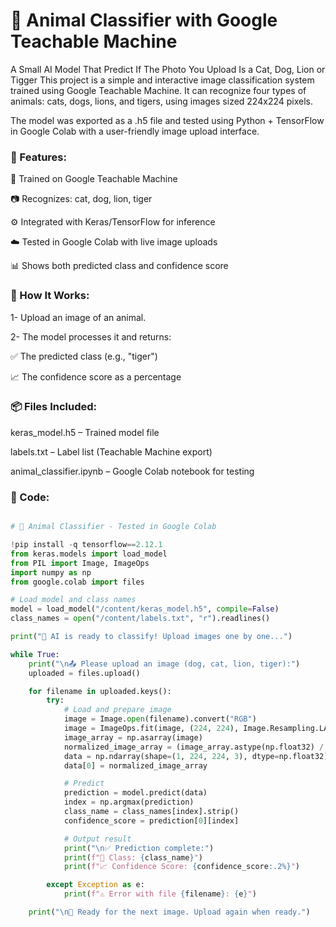 # 🐾 Animal Classifier with Google Teachable Machine
A Small AI Model That Predict If The Photo You Upload Is a Cat, Dog, Lion or Tigger
This project is a simple and interactive image classification system trained using Google Teachable Machine. It can recognize four types of animals: cats, dogs, lions, and tigers, using images sized 224x224 pixels.

The model was exported as a .h5 file and tested using Python + TensorFlow in Google Colab with a user-friendly image upload interface.

### 🚀 Features:

🔧 Trained on Google Teachable Machine

📷 Recognizes: cat, dog, lion, tiger

⚙️ Integrated with Keras/TensorFlow for inference

☁️ Tested in Google Colab with live image uploads

📊 Shows both predicted class and confidence score

### 🧠 How It Works:

1- Upload an image of an animal.

2- The model processes it and returns:

✅ The predicted class (e.g., "tiger")

📈 The confidence score as a percentage

### 📦 Files Included:

keras_model.h5 – Trained model file

labels.txt – Label list (Teachable Machine export)

animal_classifier.ipynb – Google Colab notebook for testing

### 🧾 Code:

```python

# 🐾 Animal Classifier - Tested in Google Colab

!pip install -q tensorflow==2.12.1
from keras.models import load_model
from PIL import Image, ImageOps
import numpy as np
from google.colab import files

# Load model and class names
model = load_model("/content/keras_model.h5", compile=False)
class_names = open("/content/labels.txt", "r").readlines()

print("🧠 AI is ready to classify! Upload images one by one...")

while True:
    print("\n📤 Please upload an image (dog, cat, lion, tiger):")
    uploaded = files.upload()

    for filename in uploaded.keys():
        try:
            # Load and prepare image
            image = Image.open(filename).convert("RGB")
            image = ImageOps.fit(image, (224, 224), Image.Resampling.LANCZOS)
            image_array = np.asarray(image)
            normalized_image_array = (image_array.astype(np.float32) / 127.5) - 1
            data = np.ndarray(shape=(1, 224, 224, 3), dtype=np.float32)
            data[0] = normalized_image_array

            # Predict
            prediction = model.predict(data)
            index = np.argmax(prediction)
            class_name = class_names[index].strip()
            confidence_score = prediction[0][index]

            # Output result
            print("\n✅ Prediction complete:")
            print(f"🐾 Class: {class_name}")
            print(f"📈 Confidence Score: {confidence_score:.2%}")

        except Exception as e:
            print(f"⚠️ Error with file {filename}: {e}")

    print("\n🔁 Ready for the next image. Upload again when ready.")












